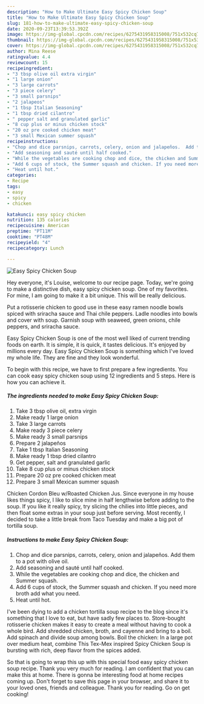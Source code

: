 ```yaml
---
description: "How to Make Ultimate Easy Spicy Chicken Soup"
title: "How to Make Ultimate Easy Spicy Chicken Soup"
slug: 181-how-to-make-ultimate-easy-spicy-chicken-soup
date: 2020-09-23T13:39:53.392Z
image: https://img-global.cpcdn.com/recipes/6275431958315008/751x532cq70/easy-spicy-chicken-soup-recipe-main-photo.jpg
thumbnail: https://img-global.cpcdn.com/recipes/6275431958315008/751x532cq70/easy-spicy-chicken-soup-recipe-main-photo.jpg
cover: https://img-global.cpcdn.com/recipes/6275431958315008/751x532cq70/easy-spicy-chicken-soup-recipe-main-photo.jpg
author: Mina Reese
ratingvalue: 4.4
reviewcount: 15
recipeingredient:
- "3 tbsp olive oil extra virgin"
- "1 large onion"
- "3 large carrots"
- "3 piece celery"
- "3 small parsnips"
- "2 jalapeos"
- "1 tbsp Italian Seasoning"
- "1 tbsp dried cilantro"
- " pepper salt and granulated garlic"
- "8 cup plus or minus chicken stock"
- "20 oz pre cooked chicken meat"
- "3 small Mexican summer squash"
recipeinstructions:
- "Chop and dice parsnips, carrots, celery, onion and jalapeños.  Add them to a pot with olive oil."
- "Add seasoning and sauté until half cooked."
- "While the vegetables are cooking chop and dice, the chicken and Summer squash."
- "Add 6 cups of stock, the Summer squash and chicken. If you need more broth add what you need."
- "Heat until hot."
categories:
- Recipe
tags:
- easy
- spicy
- chicken

katakunci: easy spicy chicken 
nutrition: 135 calories
recipecuisine: American
preptime: "PT11M"
cooktime: "PT48M"
recipeyield: "4"
recipecategory: Lunch

---
```



![Easy Spicy Chicken Soup](https://img-global.cpcdn.com/recipes/6275431958315008/751x532cq70/easy-spicy-chicken-soup-recipe-main-photo.jpg)

Hey everyone, it's Louise, welcome to our recipe page. Today, we're going to make a distinctive dish, easy spicy chicken soup. One of my favorites. For mine, I am going to make it a bit unique. This will be really delicious.

Put a rotisserie chicken to good use in these easy ramen noodle bowls spiced with sriracha sauce and Thai chile peppers. Ladle noodles into bowls and cover with soup. Garnish soup with seaweed, green onions, chile peppers, and sriracha sauce.

Easy Spicy Chicken Soup is one of the most well liked of current trending foods on earth. It is simple, it is quick, it tastes delicious. It's enjoyed by millions every day. Easy Spicy Chicken Soup is something which I've loved my whole life. They are fine and they look wonderful.


To begin with this recipe, we have to first prepare a few ingredients. You can cook easy spicy chicken soup using 12 ingredients and 5 steps. Here is how you can achieve it.

<!--inarticleads1-->

##### The ingredients needed to make Easy Spicy Chicken Soup:

1. Take 3 tbsp olive oil, extra virgin
1. Make ready 1 large onion
1. Take 3 large carrots
1. Make ready 3 piece celery
1. Make ready 3 small parsnips
1. Prepare 2 jalapeños
1. Take 1 tbsp Italian Seasoning
1. Make ready 1 tbsp dried cilantro
1. Get  pepper, salt and granulated garlic
1. Take 8 cup plus or minus chicken stock
1. Prepare 20 oz pre cooked chicken meat
1. Prepare 3 small Mexican summer squash


Chicken Cordon Bleu w/Roasted Chicken Jus. Since everyone in my house likes things spicy, I like to slice mine in half lengthwise before adding to the soup. If you like it really spicy, try slicing the chilies into little pieces, and then float some extras in your soup just before serving. Most recently, I decided to take a little break from Taco Tuesday and make a big pot of tortilla soup. 

<!--inarticleads2-->

##### Instructions to make Easy Spicy Chicken Soup:

1. Chop and dice parsnips, carrots, celery, onion and jalapeños.  Add them to a pot with olive oil.
1. Add seasoning and sauté until half cooked.
1. While the vegetables are cooking chop and dice, the chicken and Summer squash.
1. Add 6 cups of stock, the Summer squash and chicken. If you need more broth add what you need.
1. Heat until hot.


I&#39;ve been dying to add a chicken tortilla soup recipe to the blog since it&#39;s something that I love to eat, but have sadly few places to. Store-bought rotisserie chicken makes it easy to create a meal without having to cook a whole bird. Add shredded chicken, broth, and cayenne and bring to a boil. Add spinach and divide soup among bowls. Boil the chicken: In a large pot over medium heat, combine This Tex-Mex inspired Spicy Chicken Soup is bursting with rich, deep flavor from the spices added. 

So that is going to wrap this up with this special food easy spicy chicken soup recipe. Thank you very much for reading. I am confident that you can make this at home. There is gonna be interesting food at home recipes coming up. Don't forget to save this page in your browser, and share it to your loved ones, friends and colleague. Thank you for reading. Go on get cooking!
